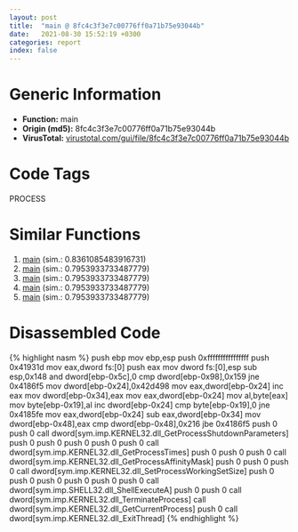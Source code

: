 ```yaml
---
layout: post
title:  "main @ 8fc4c3f3e7c00776ff0a71b75e93044b"
date:   2021-08-30 15:52:19 +0300
categories: report
index: false
---
```


# Generic Information
- **Function:** main
- **Origin (md5):** 8fc4c3f3e7c00776ff0a71b75e93044b
- **VirusTotal:** [virustotal.com/gui/file/8fc4c3f3e7c00776ff0a71b75e93044b][virustotal_ref]

# Code Tags
<span class="tag" id="PROCESS">PROCESS</span>


# Similar Functions

1. [main][similar_1_ref] (sim.: 0.8361085483916731)
2. [main][similar_2_ref] (sim.: 0.7953933733487779)
3. [main][similar_3_ref] (sim.: 0.7953933733487779)
4. [main][similar_4_ref] (sim.: 0.7953933733487779)
5. [main][similar_5_ref] (sim.: 0.7953933733487779)


# Disassembled Code

{% highlight nasm %}
push ebp
mov ebp,esp
push 0xffffffffffffffff
push 0x41931d
mov eax,dword fs:[0]
push eax
mov dword fs:[0],esp
sub esp,0x148
and dword[ebp-0x5c],0
cmp dword[ebp-0x98],0x159
jne 0x4186f5
mov dword[ebp-0x24],0x42d498
mov eax,dword[ebp-0x24]
inc eax
mov dword[ebp-0x34],eax
mov eax,dword[ebp-0x24]
mov al,byte[eax]
mov byte[ebp-0x19],al
inc dword[ebp-0x24]
cmp byte[ebp-0x19],0
jne 0x4185fe
mov eax,dword[ebp-0x24]
sub eax,dword[ebp-0x34]
mov dword[ebp-0x48],eax
cmp dword[ebp-0x48],0x216
jbe 0x4186f5
push 0
push 0
call dword[sym.imp.KERNEL32.dll_GetProcessShutdownParameters]
push 0
push 0
push 0
push 0
push 0
call dword[sym.imp.KERNEL32.dll_GetProcessTimes]
push 0
push 0
push 0
call dword[sym.imp.KERNEL32.dll_GetProcessAffinityMask]
push 0
push 0
push 0
call dword[sym.imp.KERNEL32.dll_SetProcessWorkingSetSize]
push 0
push 0
push 0
push 0
push 0
push 0
call dword[sym.imp.SHELL32.dll_ShellExecuteA]
push 0
push 0
call dword[sym.imp.KERNEL32.dll_TerminateProcess]
call dword[sym.imp.KERNEL32.dll_GetCurrentProcess]
push 0
call dword[sym.imp.KERNEL32.dll_ExitThread]
{% endhighlight %}


[similar_1_ref]: /report/main@f7474ca2bffc717ab641a8a1544e83e7
[similar_2_ref]: /report/main@9868510768324dde7e5ccf745520e27a
[similar_3_ref]: /report/main@38d41d729f8f30faf0dd96f0c7acba4b
[similar_4_ref]: /report/main@6f3df46d1fce76523268c99d7ef5bd6a
[similar_5_ref]: /report/main@0e9d24a190b04adb41c502951b72134c
[virustotal_ref]: https://www.virustotal.com/gui/file/8fc4c3f3e7c00776ff0a71b75e93044b